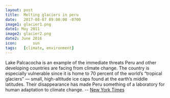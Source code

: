 ```yaml
---
layout: post
title: 	Melting glaciers in peru
date:   2017-08-07 09:00:00 -0700
image1:	glacier1.png
date1: May 2011
image2: glacier2.png
date2: June 2016
icon:		sun
tags: 	[climate, environment]
---
```


Lake Palcacocha is an example of the immediate threats Peru and other developing countries are facing from climate change. The country is especially vulnerable since it is home to 70 percent of the world’s “tropical glaciers” — small, high-altitude ice caps found at the earth’s middle latitudes. Their disappearance has made Peru something of a laboratory for human adaptation to climate change. -- [New York Times](http://www.washingtonpost.com/sf/world/2017/08/07/perus-glaciers-have-made-it-a-laboratory-for-adapting-to-climate-change-its-not-going-well)